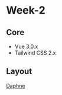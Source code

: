 # Week-2

## Core

- Vue 3.0.x
- Tailwind CSS 2.x

## Layout

[Daphne](https://xd.adobe.com/spec/015b4cc9-fe42-4a7d-6af7-4987fe514d46-776a/)